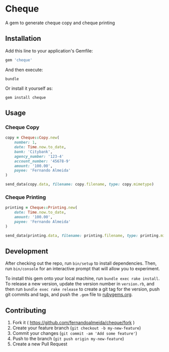 # Cheque

A gem to generate cheque copy and cheque printing

## Installation

Add this line to your application's Gemfile:

```ruby
gem 'cheque'
```

And then execute:

    bundle

Or install it yourself as:

    gem install cheque

## Usage

### Cheque Copy

```ruby
copy = Cheque::Copy.new(
	number: 1,
	date: Time.now.to_date,
	bank: 'Citybank',
	agency_number: '123-4'
	account_number: '45678-9'
	amount: '100.00',
	payee: 'Fernando Almeida'
)

send_data(copy.data, filename: copy.filename, type: copy.mimetype)
```

### Cheque Printing

```ruby
printing = Cheque::Printing.new(
	date: Time.now.to_date,
	amount: '100.00',
	payee: 'Fernando Almeida'
)

send_data(printing.data, filename: printing.filename, type: printing.mimetype)
```

## Development

After checking out the repo, run `bin/setup` to install dependencies. Then, run `bin/console` for an interactive prompt that will allow you to experiment. 

To install this gem onto your local machine, run `bundle exec rake install`. To release a new version, update the version number in `version.rb`, and then run `bundle exec rake release` to create a git tag for the version, push git commits and tags, and push the `.gem` file to [rubygems.org](https://rubygems.org).

## Contributing

1. Fork it ( https://github.com/fernandoalmeida/cheque/fork )
2. Create your feature branch (`git checkout -b my-new-feature`)
3. Commit your changes (`git commit -am 'Add some feature'`)
4. Push to the branch (`git push origin my-new-feature`)
5. Create a new Pull Request
